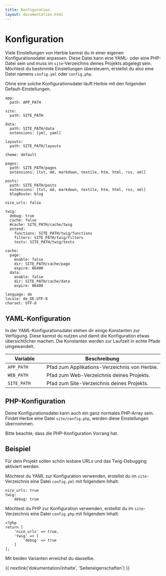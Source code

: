 ```yaml
---
title: Konfiguration
layout: documentation.html
---
```


# Konfiguration

Viele Einstellungen von Herbie kannst du in einer eigenen Konfigurationsdatei
anpassen. Diese Datei kann eine YAML- oder eine PHP-Datei sein und muss im
`site`-Verzeichnis deines Projekts abgelegt sein. Möchtest du bestimmte
Einstellungen übersteuern, erstellst du also eine Datei namens `config.yml`
oder `config.php`.

Ohne eine solche Konfigurationsdatei läuft Herbie mit den folgenden
Default-Einstellungen.

    app:
      path: APP_PATH

    site:
      path: SITE_PATH

    data:
      path: SITE_PATH/data
      extensions: [yml, yaml]

    layouts:
      path: SITE_PATH/layouts

    theme: default

    pages:
      path: SITE_PATH/pages
      extensions: [txt, md, markdown, textile, htm, html, rss, xml]

    posts:
      path: SITE_PATH/posts
      extensions: [txt, md, markdown, textile, htm, html, rss, xml]
      blogRoute: blog

    nice_urls: false

    twig:
      debug: true
      cache: false
      #cache: SITE_PATH/cache/twig
      extend:
        functions: SITE_PATH/twig/functions
        filters: SITE_PATH/twig/filters
        tests: SITE_PATH/twig/tests

    cache:
      page:
        enable: false
        dir: SITE_PATH/cache/page
        expire: 86400
      data:
        enable: false
        dir: SITE_PATH/cache/data
        expire: 86400

    language: de
    locale: de_DE.UTF-8
    charset: UTF-8


## YAML-Konfiguration

In der YAML-Konfigurationsdatei stehen dir einige Konstanten zur Verfügung.
Diese kannst du nutzen und damit die Konfiguration etwas übersichtlicher
machen. Die Konstanten werden zur Laufzeit in echte Pfade umgewandelt.

<table class="pure-table pure-table-horizontal" width="100%">
    <thead>
        <tr>
            <th width="25%">Variable</th>
            <th width="75%">Beschreibung</th>
        </tr>
    </thead>
    <tr>
        <td><code>APP_PATH</code></td>
        <td>Pfad zum Applikations-Verzeichnis von Herbie.</td>
    </tr>
    <tr>
        <td><code>WEB_PATH</code></td>
        <td>Pfad zum Web-Verzeichnis deines Projekts.</td>
    </tr>
    <tr>
        <td><code>SITE_PATH</code></td>
        <td>Pfad zum Site-Verzeichnis deines Projekts.</td>
    </tr>
</table>


## PHP-Konfiguration

Deine Konfigurationsdatei kann auch ein ganz normales PHP-Array sein. Findet
Herbie eine Datei `site/config.php`, werden diese Einstellungen übernommen.

Bitte beachte, dass die PHP-Konfiguration Vorrang hat.


## Beispiel

Für dein Projekt sollen schön lesbare URLs und das Twig-Debugging aktiviert
werden.

Möchtest du YAML zur Konfiguration verwenden, erstellst du im `site`-Verzeichnis
eine Datei `config.yml` mit folgendem Inhalt:

    nice_urls: true
    twig:
        debug: true

Möchtest du PHP zur Konfiguration verwenden, erstellst du im `site`-Verzeichnis
eine Datei `config.php` mit folgendem Inhalt:

    <?php
    return [
        'nice_urls' => true,
        'twig' => [
            'debug' => true
        ]
    ];

Mit beiden Varianten erreichst du dasselbe.


{{ nextlink('dokumentation/inhalte', 'Seiteneigenschaften') }}
